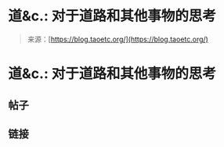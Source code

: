 <!--yml

类别: 未分类

date: 2024-05-27 14:52:14

-->

# 道&c.: 对于道路和其他事物的思考

> 来源：[https://blog.taoetc.org/](https://blog.taoetc.org/)

<main>

# 道&c.: 对于道路和其他事物的思考

## 帖子

## 链接

</main>
